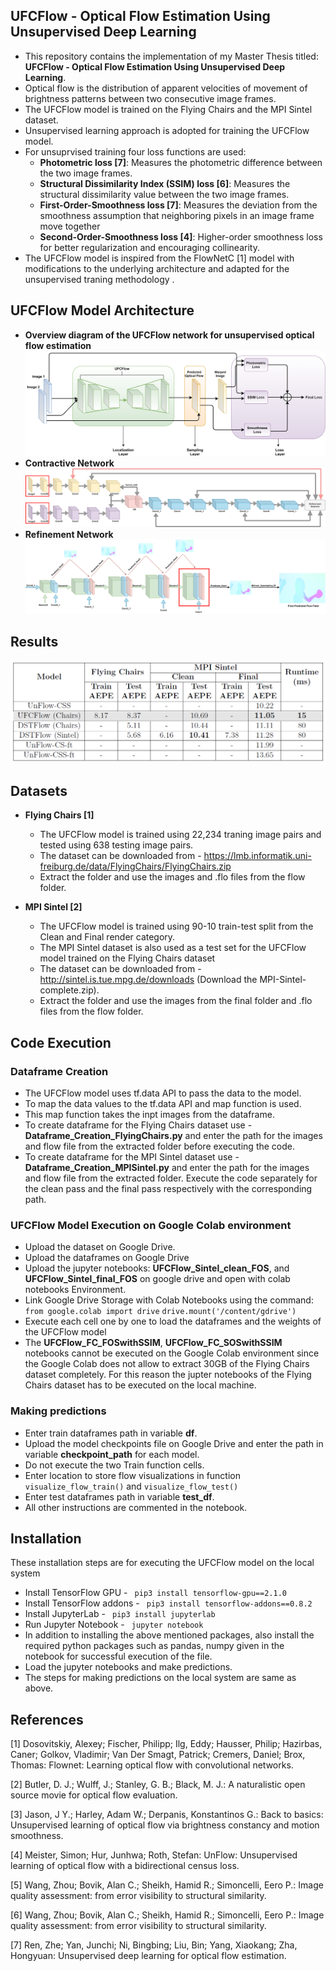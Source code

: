 
## UFCFlow - Optical Flow Estimation Using Unsupervised Deep Learning

 - This repository contains the implementation of my Master Thesis titled: **UFCFlow - Optical Flow Estimation Using Unsupervised Deep Learning**.
 - Optical flow is the distribution of apparent velocities of movement of brightness patterns between two consecutive image frames.
 - The UFCFlow model is trained on the Flying Chairs and the MPI Sintel dataset.
 - Unsupervised learning approach is adopted for training the UFCFlow model.
 - For unsuprvised training four loss functions are used:
	 - **Photometric loss [7]**: Measures the photometric difference between the two image frames.
	 - **Structural Dissimilarity Index (SSIM) loss [6]**: Measures the structural dissimilarity value between the two image frames.
	 - **First-Order-Smoothness loss [7]**:  Measures the deviation from the smoothness assumption that neighboring pixels in an image frame move together
	 - **Second-Order-Smoothness loss [4]**: Higher-order smoothness loss for better regularization and encouraging collinearity. 
 - The UFCFlow model is inspired from the FlowNetC [1] model with modifications to the underlying architecture and adapted for the unsupervised traning methodology .
 
## UFCFlow Model Architecture
- **Overview diagram of the UFCFlow network for unsupervised optical flow estimation**
![enter image description here](https://github.com/aayushb-95/Master-Thesis-UFCFlow/blob/main/UFCFlow%20Architecture/UFCFlow.png)
 - **Contractive Network**
 ![enter image description here](https://github.com/aayushb-95/Master-Thesis-UFCFlow/blob/main/UFCFlow%20Architecture/UFCFlow-Contractive.png)
 - **Refinement Network**
![enter image description here](https://github.com/aayushb-95/Master-Thesis-UFCFlow/blob/main/UFCFlow%20Architecture/UFCFlow-Refinement.png)

## Results
![enter image description here](https://github.com/aayushb-95/Master-Thesis-UFCFlow/blob/main/UFCFlow%20Results/Result-Table.PNG)
 
## Datasets
- **Flying Chairs [1]**
  - The UFCFlow model is trained using 22,234 traning image pairs and tested using 638 testing image pairs.
  - The dataset can be downloaded from - https://lmb.informatik.uni-freiburg.de/data/FlyingChairs/FlyingChairs.zip
  - Extract the folder and use the images and .flo files from the flow folder.

- **MPI Sintel [2]**
  - The UFCFlow model is trained using 90-10 train-test split from the Clean and Final render category.
  - The MPI Sintel dataset is also used as a test set for the UFCFlow model trained on the Flying Chairs dataset
  - The dataset can be downloaded from - http://sintel.is.tue.mpg.de/downloads (Download the MPI-Sintel-complete.zip).
  - Extract the folder and use the images from the final folder and .flo files from the flow folder.



## Code Execution

### Dataframe Creation
- The UFCFlow model uses tf.data API to pass the data to the model. 
- To map the data values to the tf.data API and map function is used.
- This map function takes the inpt images from the dataframe.
- To create dataframe for the Flying Chairs dataset use - **Dataframe_Creation_FlyingChairs.py** and enter the path for the images and flow file from the extracted folder before executing the code.
-  To create dataframe for the MPI Sintel dataset use - **Dataframe_Creation_MPISintel.py** and enter the path for the images and flow file from the extracted folder. Execute the code separately for the clean pass and the final pass respectively with the corresponding path.



### UFCFlow Model Execution on Google Colab environment
- Upload the dataset on Google Drive.
- Upload the dataframes on Google Drive
- Upload the jupyter notebooks: **UFCFlow_Sintel_clean_FOS**, and **UFCFlow_Sintel_final_FOS**  on google drive and open with colab notebooks Environment.
- Link Google Drive Storage with Colab Notebooks using the command:  
``` from google.colab import drive ```
``` drive.mount('/content/gdrive') ```
 - Execute each cell one by one to load the dataframes and the weights of the UFCFlow model
 - The **UFCFlow_FC_FOSwithSSIM**, **UFCFlow_FC_SOSwithSSIM** notebooks cannot be executed on the Google Colab environment since the Google Colab does not allow to extract 30GB of the Flying Chairs dataset completely. For this reason the jupter notebooks of the Flying Chairs dataset has to be executed on the local machine. 

### Making predictions
- Enter train dataframes path in variable **df**.
-  Upload the model checkpoints file on Google Drive and enter the path in variable **checkpoint_path** for each model.
-  Do not execute the two Train function cells.
-  Enter location to store flow visualizations in function ``` visualize_flow_train() ``` and ``` visualize_flow_test() ```
-  Enter test dataframes path in variable **test_df**.
-  All other instructions are commented in the notebook.

## Installation
These installation steps are for executing the UFCFlow model on the local system
- Install TensorFlow GPU - ``` pip3 install tensorflow-gpu==2.1.0```
- Install TensorFlow addons - ``` pip3 install tensorflow-addons==0.8.2```
- Install JupyterLab - ``` pip3 install jupyterlab```
- Run Jupyter Notebook - ``` jupyter notebook```
- In addition to installing the above mentioned packages, also install the required python packages such as pandas, numpy given in the notebook for successful execution of the file.
- Load the jupyter notebooks and make predictions.
- The steps for making predictions on the local system are same as above.

## References

<a id="1">[1]</a> Dosovitskiy, Alexey; Fischer, Philipp; Ilg, Eddy; Hausser, Philip; Hazirbas, Caner; Golkov, Vladimir; Van Der Smagt, Patrick; Cremers, Daniel; Brox, Thomas: Flownet: Learning optical flow with convolutional networks.

<a id="1">[2]</a> Butler, D. J.; Wulff, J.; Stanley, G. B.; Black, M. J.: A naturalistic
open source movie for optical flow evaluation.

<a id="1">[3]</a> Jason, J Y.; Harley, Adam W.; Derpanis, Konstantinos G.: Back to basics: Unsupervised learning of optical flow via brightness constancy and motion
smoothness.

<a id="1">[4]</a> Meister, Simon; Hur, Junhwa; Roth, Stefan: UnFlow: Unsupervised learning of optical flow with a bidirectional census loss.

<a id="1">[5]</a> Wang, Zhou; Bovik, Alan C.; Sheikh, Hamid R.; Simoncelli, Eero P.:
Image quality assessment: from error visibility to structural similarity.

<a id="1">[6]</a> Wang, Zhou; Bovik, Alan C.; Sheikh, Hamid R.; Simoncelli, Eero P.:
Image quality assessment: from error visibility to structural similarity.

<a id="1">[7]</a> Ren, Zhe; Yan, Junchi; Ni, Bingbing; Liu, Bin; Yang, Xiaokang; Zha,
Hongyuan: Unsupervised deep learning for optical flow estimation.